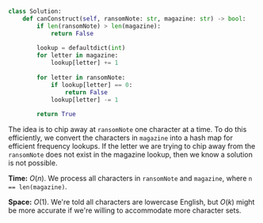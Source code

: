 ```python
class Solution:
    def canConstruct(self, ransomNote: str, magazine: str) -> bool:
        if len(ransomNote) > len(magazine):
            return False
        
        lookup = defaultdict(int)
        for letter in magazine:
            lookup[letter] += 1
            
        for letter in ransomNote:
            if lookup[letter] == 0:
                return False
            lookup[letter] -= 1
            
        return True
```

The idea is to chip away at `ransomNote` one character at a time. To do this efficiently, we convert the characters in `magazine` into a hash map for efficient frequency lookups. If the letter we are trying to chip away from the `ransomNote` does not exist in the magazine lookup, then we know a solution is not possible.

**Time:** $O(n)$. We process all characters in `ransomNote` and `magazine`, where `n == len(magazine)`.

**Space:** $O(1)$. We're told all characters are lowercase English, but $O(k)$ might be more accurate if we're willing to accommodate more character sets.